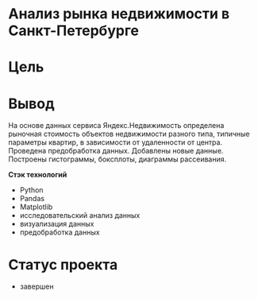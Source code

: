 # Анализ рынка недвижимости в Санкт-Петербурге

# Цель

# Вывод
На основе данных сервиса Яндекс.Недвижимость определена рыночная стоимость
объектов недвижимости разного типа, типичные параметры квартир, в зависимости от
удаленности от центра. Проведена предобработка данных. Добавлены новые данные.
Построены гистограммы, боксплоты, диаграммы рассеивания.

**Стэк технологий**

- Python
- Pandas
- Matplotlib
- исследовательский анализ данных
- визуализация данных
- предобработка данных

# Статус проекта
- завершен
